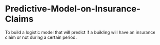 # Predictive-Model-on-Insurance-Claims
To build a logistic model that will predict if a building will have an insurance claim or not during a certain period.
